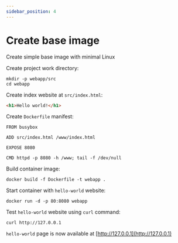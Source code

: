 ```yaml
---
sidebar_position: 4
---
```


# Create base image

Create simple base image with minimal Linux

Create project work directory:

```shell
mkdir -p webapp/src
cd webapp
```

Create index website at `src/index.html`:

```html title="src/index.html"
<h1>Hello world!</h1>
```

Create `Dockerfile` manifest:

```docker title="./Dockerfile"
FROM busybox

ADD src/index.html /www/index.html

EXPOSE 8080

CMD httpd -p 8080 -h /www; tail -f /dev/null
```

Build container image:

```shell
docker build -f Dockerfile -t webapp .
```

Start container with `hello-world` website:

```shell
docker run -d -p 80:8080 webapp
```

Test `hello-world` website using `curl` command:

```shell
curl http://127.0.0.1
```

`hello-world` page is now available at [http://127.0.0.1](http://127.0.0.1)